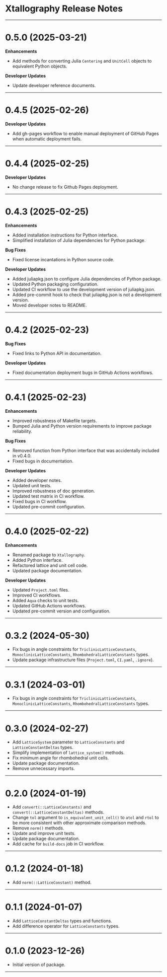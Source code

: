 Xtallography Release Notes
============================================================================================

--------------------------------------------------------------------------------------------
0.5.0 (2025-03-21)
==================
**Enhancements**
- Add methods for converting Julia `Centering` and `UnitCell` objects to equivalent
  Python objects.

**Developer Updates**
- Update developer reference documents.

--------------------------------------------------------------------------------------------
0.4.5 (2025-02-26)
==================
**Developer Updates**
- Add gh-pages workflow to enable manual deployment of GitHub Pages when automatic
  deployment fails.

--------------------------------------------------------------------------------------------
0.4.4 (2025-02-25)
==================
**Developer Updates**
- No change release to fix Github Pages deployment.

--------------------------------------------------------------------------------------------
0.4.3 (2025-02-25)
==================
**Enhancements**
- Added installation instructions for Python interface.
- Simplified installation of Julia dependencies for Python package.

**Bug Fixes**
- Fixed license incantations in Python source code.

**Developer Updates**
- Added juliapkg.json to configure Julia dependencies of Python package.
- Updated Python packaging configuration.
- Updated CI workflow to use the development version of juliapkg.json.
- Added pre-commit hook to check that juliapkg.json is not a development version.
- Moved developer notes to README.

--------------------------------------------------------------------------------------------
0.4.2 (2025-02-23)
==================
**Bug Fixes**
- Fixed links to Python API in documentation.

**Developer Updates**
- Fixed documentation deployment bugs in GitHub Actions workflows.

--------------------------------------------------------------------------------------------
0.4.1 (2025-02-23)
==================
**Enhancements**
- Improved robustness of Makefile targets.
- Bumped Julia and Python version requirements to improve package reliability.

**Bug Fixes**
- Removed function from Python interface that was accidentally included in v0.4.0.
- Fixed bugs in documentation.

**Developer Updates**
- Added developer notes.
- Updated unit tests.
- Improved robustness of doc generation.
- Updated test matrix in CI workflow.
- Fixed bugs in CI workflow.
- Updated pre-commit configuration.

--------------------------------------------------------------------------------------------
0.4.0 (2025-02-22)
==================
**Enhancements**
- Renamed package to `Xtallography`.
- Added Python interface.
- Refactored lattice and unit cell code.
- Updated package documentation.

**Developer Updates**
- Updated `Project.toml` files.
- Improved CI workflows.
- Added `Aqua` checks to unit tests.
- Updated GitHub Actions workflows.
- Updated pre-commit version and configuration.

--------------------------------------------------------------------------------------------
0.3.2 (2024-05-30)
==================
* Fix bugs in angle constraints for `TriclinicLatticeConstants`,
  `MonoclinicLatticeConstants`, `RhombohedralLatticeConstants` types.
* Update package infrastructure files (`Project.toml`, `CI.yaml`, `.ignore`).

--------------------------------------------------------------------------------------------
0.3.1 (2024-03-01)
==================
* Fix bugs in angle constraints for `TriclinicLatticeConstants`,
  `MonoclinicLatticeConstants`, `RhombohedralLatticeConstants` types.

--------------------------------------------------------------------------------------------
0.3.0 (2024-02-27)
==================
* Add `LatticeSystem` parameter to `LatticeConstants` and `LatticeConstantDeltas` types.
* Simplify implementation of `lattice_system()` methods.
* Fix minimum angle for rhombohedral unit cells.
* Update package documentation.
* Remove unnecessary imports.

--------------------------------------------------------------------------------------------
0.2.0 (2024-01-19)
==================
* Add `convert(::LatticeConstants)` and `convert(::LatticeConstantDeltas)` methods.
* Change `tol` argument to `is_equivalent_unit_cell()` to `atol` and `rtol` to be more
  consistent with other approximate comparison methods.
* Remove `norm()` methods.
* Update and improve unit tests.
* Update package documentation.
* Add cache for `build-docs` job in CI workflow.

--------------------------------------------------------------------------------------------
0.1.2 (2024-01-18)
==================
* Add `norm(::LatticeConstant)` method.

--------------------------------------------------------------------------------------------
0.1.1 (2024-01-07)
==================
* Add `LatticeConstantDeltas` types and functions.
* Add difference operator for `LatticeConstants` types.

--------------------------------------------------------------------------------------------
0.1.0 (2023-12-26)
==================
* Initial version of package.

--------------------------------------------------------------------------------------------
